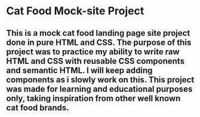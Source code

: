 # Cat Food Mock-site Project

## This is a mock cat food landing page site project done in pure HTML and CSS. The purpose of this project was to practice my ability to write raw HTML and CSS with reusable CSS components and semantic HTML. I will keep adding components as i slowly work on this. This project was made for learning and educational purposes only, taking inspiration from other well known cat food brands.
